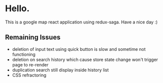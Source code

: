 # Hello. 
This is a google map react application using redux-saga.
Have a nice day :)

## Remaining Issues
- deletion of input text using quick button is slow and sometime not functioning
- deletion on search history which cause store state change won't trigger page to re-render
- duplication search still display inside history list
- CSS refractoring
